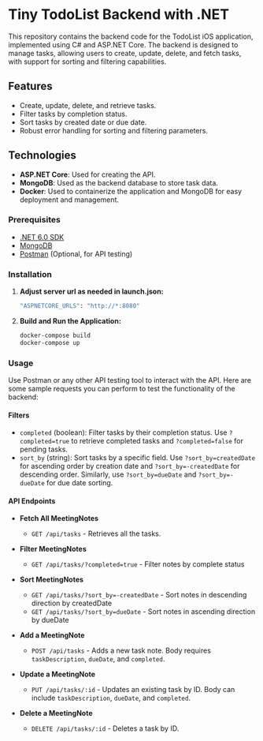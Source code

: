 # Tiny TodoList Backend with .NET

This repository contains the backend code for the TodoList iOS application, implemented using C# and ASP.NET Core. The backend is designed to manage tasks, allowing users to create, update, delete, and fetch tasks, with support for sorting and filtering capabilities.

## Features

- Create, update, delete, and retrieve tasks.
- Filter tasks by completion status.
- Sort tasks by created date or due date.
- Robust error handling for sorting and filtering parameters.

## Technologies

- **ASP.NET Core**: Used for creating the API.
- **MongoDB**: Used as the backend database to store task data.
- **Docker**: Used to containerize the application and MongoDB for easy deployment and management.

### Prerequisites

- [.NET 6.0 SDK](https://dotnet.microsoft.com/download/dotnet/6.0)
- [MongoDB](https://www.mongodb.com/try/download/community)
- [Postman](https://www.postman.com/downloads/) (Optional, for API testing)

### Installation

1. **Adjust server url as needed in launch.json:**

   ```bash
   "ASPNETCORE_URLS": "http://*:8080"

2. **Build and Run the Application:**

   ```bash
   docker-compose build
   docker-compose up

### Usage

Use Postman or any other API testing tool to interact with the API. Here are some sample requests you can perform to test the functionality of the backend:

#### Filters

- `completed` (boolean): Filter tasks by their completion status. Use `?completed=true` to retrieve completed tasks and `?completed=false` for pending tasks.
- `sort_by` (string): Sort tasks by a specific field. Use `?sort_by=createdDate` for ascending order by creation date and `?sort_by=-createdDate` for descending order. Similarly, use `?sort_by=dueDate` and `?sort_by=-dueDate` for due date sorting.

#### API Endpoints

- **Fetch All MeetingNotes**
  - `GET /api/tasks` - Retrieves all the tasks.
  
- **Filter MeetingNotes**
  - `GET /api/tasks/?completed=true` - Filter notes by complete status

- **Sort MeetingNotes**
  - `GET /api/tasks/?sort_by=-createdDate` - Sort notes in descending direction by createdDate
  - `GET /api/tasks/?sort_by=dueDate` - Sort notes in ascending direction by dueDate

- **Add a MeetingNote**
  - `POST /api/tasks` - Adds a new task note. Body requires `taskDescription`, `dueDate`, and `completed`.
  
- **Update a MeetingNote**
  - `PUT /api/tasks/:id` - Updates an existing task by ID. Body can include `taskDescription`, `dueDate`, and `completed`.
  
- **Delete a MeetingNote**
  - `DELETE /api/tasks/:id` - Deletes a task by ID.

